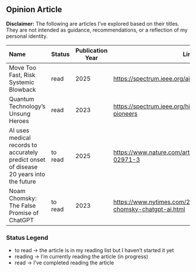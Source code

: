 ## Opinion Article

**Disclaimer:** The following are articles I’ve explored based on their titles. They are not intended as guidance, recommendations, or a reflection of my personal identity.

|Name | Status | Publication Year | Link |
|:--------------------------|-------------------|------|-----|
| Move Too Fast, Risk Systemic Blowback | read | 2025 | https://spectrum.ieee.org/ai-systemic-blowback |
| Quantum Technology’s Unsung Heroes | read | 2023 | https://spectrum.ieee.org/history-of-quantum-early-pioneers |
| AI uses medical records to accurately predict onset of disease 20 years into the future |to read | 2025 | https://www.nature.com/articles/d41586-025-02971-3 |
| Noam Chomsky: The False Promise of ChatGPT | to read | 2023 | https://www.nytimes.com/2023/03/08/opinion/noam-chomsky-chatgpt-ai.html |

###  Status Legend

- to read → the article is in my reading list but I haven’t started it yet 
- reading → I’m currently reading the article (in progress)
- read → I’ve completed reading the article
